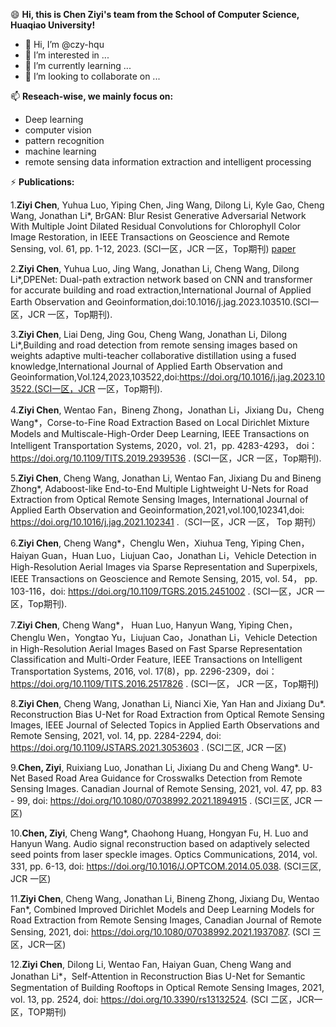 😄 **Hi, this is Chen Ziyi's team from the School of Computer Science, Huaqiao University!**

- 👋 Hi, I’m @czy-hqu
- 👀 I’m interested in ...
- 🌱 I’m currently learning ...
- 💞️ I’m looking to collaborate on ...

📫 **Reseach-wise, we mainly focus on:**
- Deep learning   
- computer vision
- pattern recognition
- machine learning
- remote sensing data information extraction and intelligent processing

⚡ **Publications:**

1.**Ziyi Chen**, Yuhua Luo, Yiping Chen, Jing Wang, Dilong Li, Kyle Gao, Cheng Wang, Jonathan Li*, BrGAN: Blur Resist Generative Adversarial Network With Multiple Joint Dilated Residual Convolutions for Chlorophyll Color Image Restoration, in IEEE Transactions on Geoscience and Remote Sensing, vol. 61, pp. 1-12, 2023. (SCI一区，JCR 一区，Top期刊) [paper](doi:https://doi.org/10.1109/TGRS.2023.3324993)

2.**Ziyi Chen**, Yuhua Luo, Jing Wang, Jonathan Li, Cheng Wang, Dilong Li*,DPENet: Dual-path extraction network based on CNN and transformer for accurate building and road extraction,International Journal of Applied Earth Observation and Geoinformation,doi:10.1016/j.jag.2023.103510.(SCI一区，JCR 一区，Top期刊).

3.**Ziyi Chen**, Liai Deng, Jing Gou, Cheng Wang, Jonathan Li, Dilong Li*,Building and road detection from remote sensing images based on weights adaptive multi-teacher collaborative distillation using a fused knowledge,International Journal of Applied Earth Observation and Geoinformation,Vol.124,2023,103522,doi:https://doi.org/10.1016/j.jag.2023.103522.(SCI一区，JCR 一区，Top期刊).

4.**Ziyi Chen**, Wentao Fan，Bineng Zhong，Jonathan Li，Jixiang Du，Cheng Wang*，Corse-to-Fine Road Extraction Based on Local Dirichlet Mixture Models and Multiscale-High-Order Deep Learning, IEEE Transactions on Intelligent Transportation Systems, 2020，vol. 21，pp. 4283-4293， doi：https://doi.org/10.1109/TITS.2019.2939536 . (SCI一区，JCR 一区，Top期刊).

5.**Ziyi Chen**, Cheng Wang, Jonathan Li, Wentao Fan, Jixiang Du and Bineng Zhong*, Adaboost-like End-to-End Multiple Lightweight U-Nets for Road Extraction from Optical Remote Sensing Images, International Journal of Applied Earth Observation and Geoinformation,2021,vol.100,102341,doi: https://doi.org/10.1016/j.jag.2021.102341 .（SCI一区，JCR 一区， Top 期刊）

6.**Ziyi Chen**, Cheng Wang*，Chenglu Wen，Xiuhua Teng, Yiping Chen，Haiyan Guan，Huan Luo，Liujuan Cao，Jonathan Li，Vehicle Detection in High-Resolution Aerial Images via Sparse Representation and Superpixels, IEEE Transactions on Geoscience and Remote Sensing, 2015, vol. 54， pp. 103-116，doi: https://doi.org/10.1109/TGRS.2015.2451002 . (SCI一区，JCR 一区，Top期刊).

7.**Ziyi Chen**, Cheng Wang*， Huan Luo, Hanyun Wang, Yiping Chen，Chenglu Wen，Yongtao Yu，Liujuan Cao，Jonathan Li，Vehicle Detection in High-Resolution Aerial Images Based on Fast Sparse Representation Classification and Multi-Order Feature, IEEE Transactions on Intelligent Transportation Systems, 2016, vol. 17(8)，pp. 2296-2309，doi：https://doi.org/10.1109/TITS.2016.2517826 .  (SCI一区， JCR 一区，Top期刊)

8.**Ziyi Chen**, Cheng Wang, Jonathan Li, Nianci Xie, Yan Han and Jixiang Du*. Reconstruction Bias U-Net for Road Extraction from Optical Remote Sensing Images, IEEE Journal of Selected Topics in Applied Earth Observations and Remote Sensing, 2021, vol. 14, pp. 2284-2294, doi: https://doi.org/10.1109/JSTARS.2021.3053603 . (SCI二区, JCR 一区)

9.**Chen, Ziyi**, Ruixiang Luo, Jonathan Li, Jixiang Du and Cheng Wang*. U-Net Based Road Area Guidance for Crosswalks Detection from Remote Sensing Images. Canadian Journal of Remote Sensing, 2021, vol. 47, pp. 83 - 99, doi: https://doi.org/10.1080/07038992.2021.1894915 . (SCI三区, JCR 一区)

10.**Chen, Ziyi**, Cheng Wang*, Chaohong Huang, Hongyan Fu, H. Luo and Hanyun Wang. Audio signal reconstruction based on adaptively selected seed points from laser speckle images. Optics Communications, 2014, vol. 331, pp. 6-13, doi: https://doi.org/10.1016/J.OPTCOM.2014.05.038.  (SCI三区, JCR 一区)

11.**Ziyi Chen**, Cheng Wang, Jonathan Li, Bineng Zhong, Jixiang Du, Wentao Fan*, Combined Improved Dirichlet Models and Deep Learning Models for Road Extraction from Remote Sensing Images, Canadian Journal of Remote Sensing, 2021, doi: https://doi.org/10.1080/07038992.2021.1937087. (SCI 三区，JCR一区)

12.**Ziyi Chen**, Dilong Li, Wentao Fan, Haiyan Guan, Cheng Wang and Jonathan Li*，Self-Attention in Reconstruction Bias U-Net for Semantic Segmentation of Building Rooftops in Optical Remote Sensing Images, 2021, vol. 13, pp. 2524, doi: https://doi.org/10.3390/rs13132524. (SCI 二区，JCR一区，TOP期刊)

